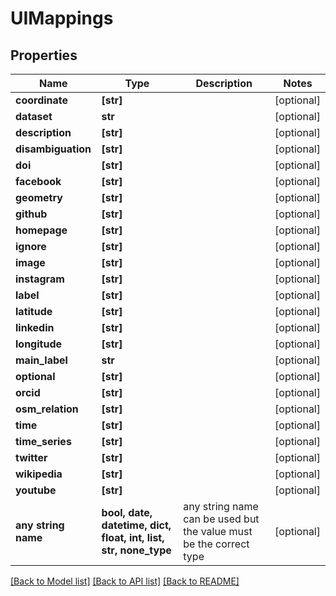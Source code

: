 # UIMappings


## Properties
Name | Type | Description | Notes
------------ | ------------- | ------------- | -------------
**coordinate** | **[str]** |  | [optional] 
**dataset** | **str** |  | [optional] 
**description** | **[str]** |  | [optional] 
**disambiguation** | **[str]** |  | [optional] 
**doi** | **[str]** |  | [optional] 
**facebook** | **[str]** |  | [optional] 
**geometry** | **[str]** |  | [optional] 
**github** | **[str]** |  | [optional] 
**homepage** | **[str]** |  | [optional] 
**ignore** | **[str]** |  | [optional] 
**image** | **[str]** |  | [optional] 
**instagram** | **[str]** |  | [optional] 
**label** | **[str]** |  | [optional] 
**latitude** | **[str]** |  | [optional] 
**linkedin** | **[str]** |  | [optional] 
**longitude** | **[str]** |  | [optional] 
**main_label** | **str** |  | [optional] 
**optional** | **[str]** |  | [optional] 
**orcid** | **[str]** |  | [optional] 
**osm_relation** | **[str]** |  | [optional] 
**time** | **[str]** |  | [optional] 
**time_series** | **[str]** |  | [optional] 
**twitter** | **[str]** |  | [optional] 
**wikipedia** | **[str]** |  | [optional] 
**youtube** | **[str]** |  | [optional] 
**any string name** | **bool, date, datetime, dict, float, int, list, str, none_type** | any string name can be used but the value must be the correct type | [optional]

[[Back to Model list]](../README.md#documentation-for-models) [[Back to API list]](../README.md#documentation-for-api-endpoints) [[Back to README]](../README.md)


